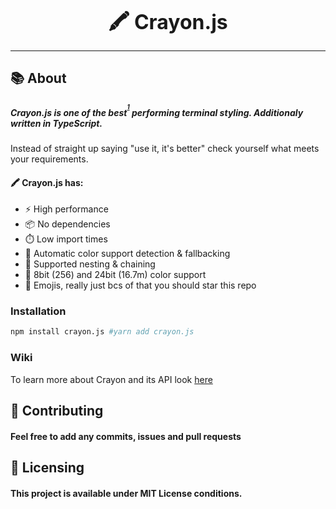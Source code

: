 <font size="6"><p align="center"><b>🖍️ Crayon.js</b></p></font>
<hr />

## :books: About
##### Crayon.js is **one of the best**<sup><sup>[1](https://github.com/crayon-js/crayon/wiki/Comparison)</sup></sup> performing terminal styling. Additionaly written in TypeScript.

Instead of straight up saying "use it, it's better" check yourself what meets your requirements.

#### 🖍️ Crayon.js has:
  * ⚡ High performance
  * 📦 No dependencies
  * ⏱️ Low import times
  * 🦄 Automatic color support detection & fallbacking
  * 🔗 Supported nesting & chaining
  * 🌈 8bit (256) and 24bit (16.7m) color support
  * 🌟 Emojis, really just bcs of that you should star this repo

### Installation
```bash
npm install crayon.js #yarn add crayon.js
```

### Wiki
To learn more about Crayon and its API look [here](https://github.com/crayon-js/crayon/wiki)

## :handshake: Contributing
#### Feel free to add any commits, issues and pull requests

## :memo: Licensing
#### This project is available under MIT License conditions.